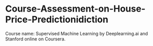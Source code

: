 # Course-Assessment-on-House-Price-Predictionidiction
Course name: Supervised Machine Learning by Deeplearning.ai and Stanford online on Coursera.
